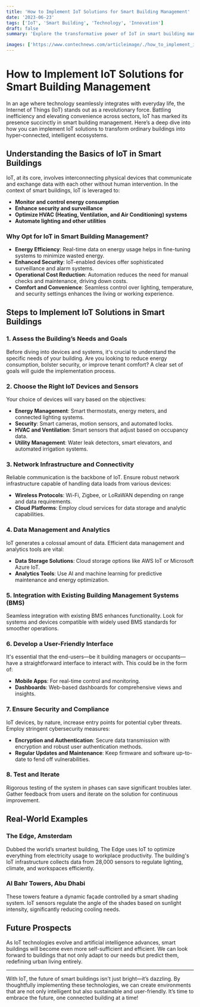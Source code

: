```yaml
---
title: 'How to Implement IoT Solutions for Smart Building Management'
date: '2023-06-23'
tags: ['IoT', 'Smart Building', 'Technology', 'Innovation']
draft: false
summary: 'Explore the transformative power of IoT in smart building management. Learn how these advanced solutions can optimize energy use, enhance security, and improve the overall quality of urban living spaces.'

images: ['https://www.contechnews.com/articleimage/./how_to_implement_iot_solutions_for_smart_building_management.webp']
---
```


# How to Implement IoT Solutions for Smart Building Management

In an age where technology seamlessly integrates with everyday life, the Internet of Things (IoT) stands out as a revolutionary force. Battling inefficiency and elevating convenience across sectors, IoT has marked its presence succinctly in smart building management. Here’s a deep dive into how you can implement IoT solutions to transform ordinary buildings into hyper-connected, intelligent ecosystems.

## Understanding the Basics of IoT in Smart Buildings

IoT, at its core, involves interconnecting physical devices that communicate and exchange data with each other without human intervention. In the context of smart buildings, IoT is leveraged to:

- **Monitor and control energy consumption**
- **Enhance security and surveillance**
- **Optimize HVAC (Heating, Ventilation, and Air Conditioning) systems**
- **Automate lighting and other utilities**

### Why Opt for IoT in Smart Building Management?

- **Energy Efficiency**: Real-time data on energy usage helps in fine-tuning systems to minimize wasted energy.
- **Enhanced Security**: IoT-enabled devices offer sophisticated surveillance and alarm systems.
- **Operational Cost Reduction**: Automation reduces the need for manual checks and maintenance, driving down costs.
- **Comfort and Convenience**: Seamless control over lighting, temperature, and security settings enhances the living or working experience.

## Steps to Implement IoT Solutions in Smart Buildings

### 1. Assess the Building’s Needs and Goals

Before diving into devices and systems, it's crucial to understand the specific needs of your building. Are you looking to reduce energy consumption, bolster security, or improve tenant comfort? A clear set of goals will guide the implementation process.

### 2. Choose the Right IoT Devices and Sensors

Your choice of devices will vary based on the objectives:
- **Energy Management**: Smart thermostats, energy meters, and connected lighting systems.
- **Security**: Smart cameras, motion sensors, and automated locks.
- **HVAC and Ventilation**: Smart sensors that adjust based on occupancy data.
- **Utility Management**: Water leak detectors, smart elevators, and automated irrigation systems.

### 3. Network Infrastructure and Connectivity

Reliable communication is the backbone of IoT. Ensure robust network infrastructure capable of handling data loads from various devices:
- **Wireless Protocols**: Wi-Fi, Zigbee, or LoRaWAN depending on range and data requirements.
- **Cloud Platforms**: Employ cloud services for data storage and analytic capabilities.

### 4. Data Management and Analytics

IoT generates a colossal amount of data. Efficient data management and analytics tools are vital:
- **Data Storage Solutions**: Cloud storage options like AWS IoT or Microsoft Azure IoT.
- **Analytics Tools**: Use AI and machine learning for predictive maintenance and energy optimization.

### 5. Integration with Existing Building Management Systems (BMS)

Seamless integration with existing BMS enhances functionality. Look for systems and devices compatible with widely used BMS standards for smoother operations.

### 6. Develop a User-Friendly Interface

It's essential that the end-users—be it building managers or occupants—have a straightforward interface to interact with. This could be in the form of:
- **Mobile Apps**: For real-time control and monitoring.
- **Dashboards**: Web-based dashboards for comprehensive views and insights.

### 7. Ensure Security and Compliance

IoT devices, by nature, increase entry points for potential cyber threats. Employ stringent cybersecurity measures:
- **Encryption and Authentication**: Secure data transmission with encryption and robust user authentication methods.
- **Regular Updates and Maintenance**: Keep firmware and software up-to-date to fend off vulnerabilities.

### 8. Test and Iterate

Rigorous testing of the system in phases can save significant troubles later. Gather feedback from users and iterate on the solution for continuous improvement.

## Real-World Examples

### The Edge, Amsterdam

Dubbed the world’s smartest building, The Edge uses IoT to optimize everything from electricity usage to workplace productivity. The building's IoT infrastructure collects data from 28,000 sensors to regulate lighting, climate, and workspaces efficiently.

### Al Bahr Towers, Abu Dhabi

These towers feature a dynamic façade controlled by a smart shading system. IoT sensors regulate the angle of the shades based on sunlight intensity, significantly reducing cooling needs.

## Future Prospects

As IoT technologies evolve and artificial intelligence advances, smart buildings will become even more self-sufficient and efficient. We can look forward to buildings that not only adapt to our needs but predict them, redefining urban living entirely.

---

With IoT, the future of smart buildings isn't just bright—it’s dazzling. By thoughtfully implementing these technologies, we can create environments that are not only intelligent but also sustainable and user-friendly. It’s time to embrace the future, one connected building at a time!